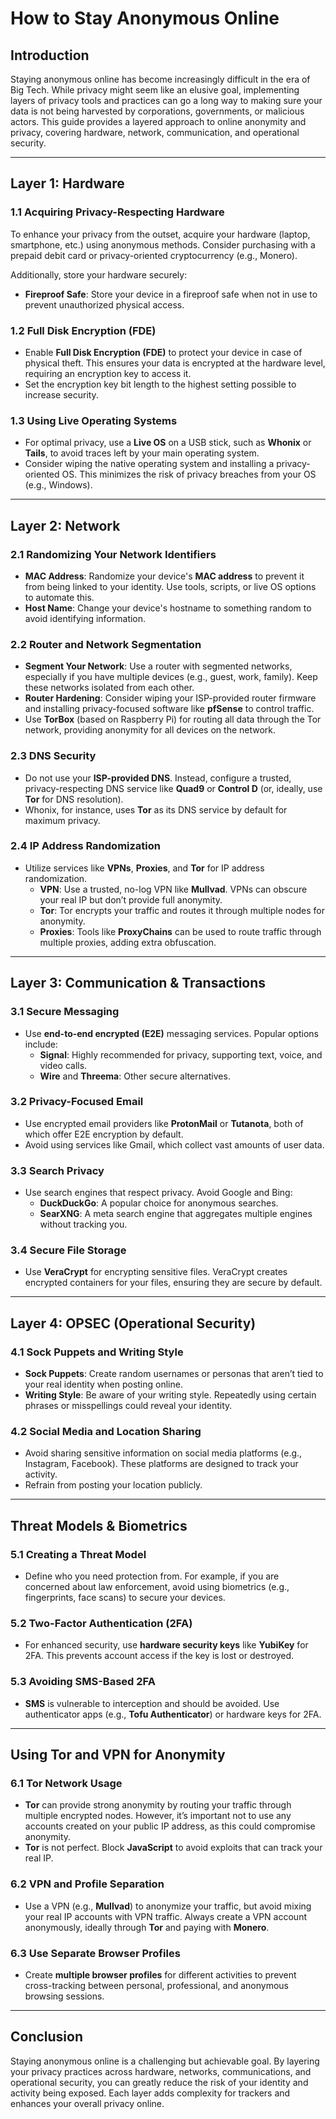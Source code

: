 # How to Stay Anonymous Online

## Introduction

Staying anonymous online has become increasingly difficult in the era of Big Tech. While privacy might seem like an elusive goal, implementing layers of privacy tools and practices can go a long way to making sure your data is not being harvested by corporations, governments, or malicious actors. This guide provides a layered approach to online anonymity and privacy, covering hardware, network, communication, and operational security.

---

## Layer 1: Hardware

### 1.1 Acquiring Privacy-Respecting Hardware
To enhance your privacy from the outset, acquire your hardware (laptop, smartphone, etc.) using anonymous methods. Consider purchasing with a prepaid debit card or privacy-oriented cryptocurrency (e.g., Monero).

Additionally, store your hardware securely:
- **Fireproof Safe**: Store your device in a fireproof safe when not in use to prevent unauthorized physical access.

### 1.2 Full Disk Encryption (FDE)
- Enable **Full Disk Encryption (FDE)** to protect your device in case of physical theft. This ensures your data is encrypted at the hardware level, requiring an encryption key to access it.
- Set the encryption key bit length to the highest setting possible to increase security.

### 1.3 Using Live Operating Systems
- For optimal privacy, use a **Live OS** on a USB stick, such as **Whonix** or **Tails**, to avoid traces left by your main operating system.
- Consider wiping the native operating system and installing a privacy-oriented OS. This minimizes the risk of privacy breaches from your OS (e.g., Windows).

---

## Layer 2: Network

### 2.1 Randomizing Your Network Identifiers
- **MAC Address**: Randomize your device's **MAC address** to prevent it from being linked to your identity. Use tools, scripts, or live OS options to automate this.
- **Host Name**: Change your device's hostname to something random to avoid identifying information.

### 2.2 Router and Network Segmentation
- **Segment Your Network**: Use a router with segmented networks, especially if you have multiple devices (e.g., guest, work, family). Keep these networks isolated from each other.
- **Router Hardening**: Consider wiping your ISP-provided router firmware and installing privacy-focused software like **pfSense** to control traffic.
- Use **TorBox** (based on Raspberry Pi) for routing all data through the Tor network, providing anonymity for all devices on the network.

### 2.3 DNS Security
- Do not use your **ISP-provided DNS**. Instead, configure a trusted, privacy-respecting DNS service like **Quad9** or **Control D** (or, ideally, use **Tor** for DNS resolution).
- Whonix, for instance, uses **Tor** as its DNS service by default for maximum privacy.

### 2.4 IP Address Randomization
- Utilize services like **VPNs**, **Proxies**, and **Tor** for IP address randomization.
  - **VPN**: Use a trusted, no-log VPN like **Mullvad**. VPNs can obscure your real IP but don’t provide full anonymity.
  - **Tor**: Tor encrypts your traffic and routes it through multiple nodes for anonymity.
  - **Proxies**: Tools like **ProxyChains** can be used to route traffic through multiple proxies, adding extra obfuscation.

---

## Layer 3: Communication & Transactions

### 3.1 Secure Messaging
- Use **end-to-end encrypted (E2E)** messaging services. Popular options include:
  - **Signal**: Highly recommended for privacy, supporting text, voice, and video calls.
  - **Wire** and **Threema**: Other secure alternatives.

### 3.2 Privacy-Focused Email
- Use encrypted email providers like **ProtonMail** or **Tutanota**, both of which offer E2E encryption by default.
- Avoid using services like Gmail, which collect vast amounts of user data.

### 3.3 Search Privacy
- Use search engines that respect privacy. Avoid Google and Bing:
  - **DuckDuckGo**: A popular choice for anonymous searches.
  - **SearXNG**: A meta search engine that aggregates multiple engines without tracking you.
  
### 3.4 Secure File Storage
- Use **VeraCrypt** for encrypting sensitive files. VeraCrypt creates encrypted containers for your files, ensuring they are secure by default.

---

## Layer 4: OPSEC (Operational Security)

### 4.1 Sock Puppets and Writing Style
- **Sock Puppets**: Create random usernames or personas that aren’t tied to your real identity when posting online.
- **Writing Style**: Be aware of your writing style. Repeatedly using certain phrases or misspellings could reveal your identity.

### 4.2 Social Media and Location Sharing
- Avoid sharing sensitive information on social media platforms (e.g., Instagram, Facebook). These platforms are designed to track your activity.
- Refrain from posting your location publicly.

---

## Threat Models & Biometrics

### 5.1 Creating a Threat Model
- Define who you need protection from. For example, if you are concerned about law enforcement, avoid using biometrics (e.g., fingerprints, face scans) to secure your devices.
  
### 5.2 Two-Factor Authentication (2FA)
- For enhanced security, use **hardware security keys** like **YubiKey** for 2FA. This prevents account access if the key is lost or destroyed.

### 5.3 Avoiding SMS-Based 2FA
- **SMS** is vulnerable to interception and should be avoided. Use authenticator apps (e.g., **Tofu Authenticator**) or hardware keys for 2FA.

---

## Using Tor and VPN for Anonymity

### 6.1 Tor Network Usage
- **Tor** can provide strong anonymity by routing your traffic through multiple encrypted nodes. However, it’s important not to use any accounts created on your public IP address, as this could compromise anonymity.
- **Tor** is not perfect. Block **JavaScript** to avoid exploits that can track your real IP.

### 6.2 VPN and Profile Separation
- Use a VPN (e.g., **Mullvad**) to anonymize your traffic, but avoid mixing your real IP accounts with VPN traffic. Always create a VPN account anonymously, ideally through **Tor** and paying with **Monero**.

### 6.3 Use Separate Browser Profiles
- Create **multiple browser profiles** for different activities to prevent cross-tracking between personal, professional, and anonymous browsing sessions.

---

## Conclusion

Staying anonymous online is a challenging but achievable goal. By layering your privacy practices across hardware, networks, communications, and operational security, you can greatly reduce the risk of your identity and activity being exposed. Each layer adds complexity for trackers and enhances your overall privacy online.
